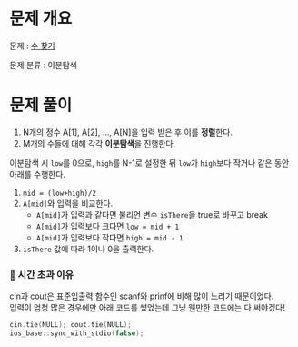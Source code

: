 # 문제 개요

문제 : [수 찾기](https://www.acmicpc.net/problem/1920)

문제 분류 : 이분탐색

# 문제 풀이

1. N개의 정수 A[1], A[2], ..., A[N]을 입력 받은 후 이를 **정렬**한다.
2. M개의 수들에 대해 각각 **이분탐색**을 진행한다.

이분탐색 시 `low`를 0으로, `high`를 N-1로 설정한 뒤 `low`가 `high`보다 작거나 같은 동안 아래를 수행한다.

1. `mid = (low+high)/2`
2. `A[mid]`와 입력을 비교한다.
   - `A[mid]`가 입력과 같다면 불리언 변수 `isThere`을 true로 바꾸고 break
   - `A[mid]`가 입력보다 크다면 `low = mid + 1`
   - `A[mid]`가 입력보다 작다면 `high = mid - 1`
3. `isThere` 값에 따라 1이나 0을 출력한다.

### :mag_right: 시간 초과 이유

cin과 cout은 표준입출력 함수인 scanf와 prinf에 비해 많이 느리기 때문이었다.  
입력이 엄청 많은 경우에만 아래 코드를 썼었는데 그냥 웬만한 코드에는 다 써야겠다!

```cpp
cin.tie(NULL); cout.tie(NULL);
ios_base::sync_with_stdio(false);
```
